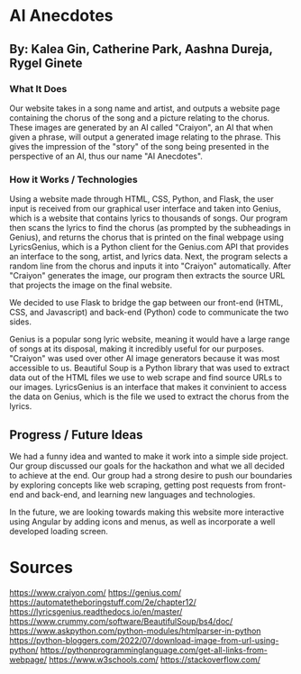 # AI Anecdotes

## By: Kalea Gin, Catherine Park, Aashna Dureja, Rygel Ginete

### What It Does
Our website takes in a song name and artist, and outputs a website page containing the chorus of the song and a picture relating to the chorus. These images are generated by an AI called "Craiyon", an AI that when given a phrase, will output a generated image relating to the phrase. This gives the impression of the "story" of the song being presented in the perspective of an AI, thus our name "AI Anecdotes".

### How it Works / Technologies
Using a website made through HTML, CSS, Python, and Flask, the user input is received from our graphical user interface and taken into Genius, which is a website that contains lyrics to thousands of songs. Our program then scans the lyrics to find the chorus (as prompted by the subheadings in Genius), and returns the chorus that is printed on the final webpage using LyricsGenius, which is a Python client for the Genius.com API that provides an interface to the song, artist, and lyrics data. Next, the program selects a random line from the chorus and inputs it into "Craiyon" automatically. After "Craiyon" generates the image, our program then extracts the source URL that projects the image on the final website.

We decided to use Flask to bridge the gap between our front-end (HTML, CSS, and Javascript) and back-end (Python) code to communicate the two sides. 

Genius is a popular song lyric website, meaning it would have a large range of songs at its disposal, making it incredibly useful for our purposes. "Craiyon" was used over other AI image generators because it was most accessible to us.
Beautiful Soup is a Python library that was used to extract data out of the HTML files we use to web scrape and find source URLs to our images.
LyricsGenius is an interface that makes it convinient to access the data on Genius, which is the file we used to extract the chorus from the lyrics.

## Progress / Future Ideas
We had a funny idea and wanted to make it work into a simple side project. Our group discussed our goals for the hackathon and what we all decided to achieve at the end. Our group had a strong desire to push our boundaries by exploring concepts like web scraping, getting post requests from front-end and back-end, and learning new languages and technologies.

In the future, we are looking towards making this website more interactive using Angular by adding icons and menus, as well as incorporate a well developed loading screen. 

# Sources
https://www.craiyon.com/
https://genius.com/
https://automatetheboringstuff.com/2e/chapter12/
https://lyricsgenius.readthedocs.io/en/master/
https://www.crummy.com/software/BeautifulSoup/bs4/doc/
https://www.askpython.com/python-modules/htmlparser-in-python
https://python-bloggers.com/2022/07/download-image-from-url-using-python/
https://pythonprogramminglanguage.com/get-all-links-from-webpage/
https://www.w3schools.com/
https://stackoverflow.com/
